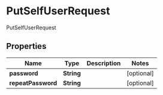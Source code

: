 

# PutSelfUserRequest

PutSelfUserRequest

## Properties

| Name | Type | Description | Notes |
|------------ | ------------- | ------------- | -------------|
|**password** | **String** |  |  [optional] |
|**repeatPassword** | **String** |  |  [optional] |



